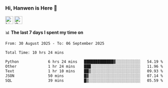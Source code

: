 ### Hi, Hanwen is Here 👋
<p>
	<a href="https://www.linkedin.com/in/liu-hanwen/"><img src="https://img.shields.io/badge/@hanwen-0A66C2?style=flat&logo=LinkedIn&logoColor=white" alt="Linkedin"  height="25px"/></a> 
	<a href="https://scholar.google.com/citations?user=HDF0su0AAAAJ"><img src="https://img.shields.io/badge/scholar-4385FE.svg?&style=plastic&logo=google-scholar&logoColor=white" alt="Google Scholar" height="25px"> </a>
</p>

📊 **The last 7 days I spent my time on** 
<!--START_SECTION:waka-->

```txt
From: 30 August 2025 - To: 06 September 2025

Total Time: 10 hrs 24 mins

Python             6 hrs 24 mins   █████████████▓░░░░░░░░░░░   54.19 %
Other              1 hr 24 mins    ███░░░░░░░░░░░░░░░░░░░░░░   11.96 %
Text               1 hr 10 mins    ██▒░░░░░░░░░░░░░░░░░░░░░░   09.93 %
JSON               50 mins         █▓░░░░░░░░░░░░░░░░░░░░░░░   07.14 %
SQL                39 mins         █▒░░░░░░░░░░░░░░░░░░░░░░░   05.59 %
```

<!--END_SECTION:waka-->


<!--
**david990917/david990917** is a ✨ _special_ ✨ repository because its `README.md` (this file) appears on your GitHub profile.

Here are some ideas to get you started:

- 🔭 I’m currently working on ...
- 🌱 I’m currently learning ...
- 👯 I’m looking to collaborate on ...
- 🤔 I’m looking for help with ...
- 💬 Ask me about ...
- 📫 How to reach me: ...
- 😄 Pronouns: ...
- ⚡ Fun fact: ...
-->
